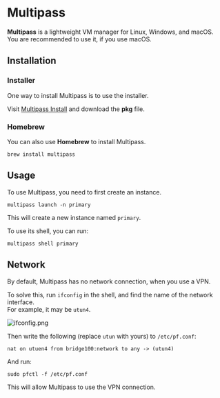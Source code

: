 # Multipass

**Multipass** is a lightweight VM manager for Linux, Windows, and macOS.
You are recommended to use it, if you use macOS.

## Installation

### Installer

One way to install Multipass is to use the installer.

Visit [Multipass Install](https://multipass.run/install) and download the **pkg** file.

### Homebrew

You can also use **Homebrew** to install Multipass.

```Shell
brew install multipass
```

## Usage

To use Multipass, you need to first create an instance.

```Shell
multipass launch -n primary
```

This will create a new instance named `primary`.

To use its shell, you can run:

```Shell
multipass shell primary
```

## Network

By default, Multipass has no network connection, when you use a VPN.

To solve this, run `ifconfig` in the shell, and find the name of the network interface. \
For example, it may be `utun4`.

![ifconfig.png](ifconfig.png)

Then write the following (replace `utun` with yours) to `/etc/pf.conf`:

```Shell
nat on utuen4 from bridge100:network to any -> (utun4)
```

And run:

```Shell
sudo pfctl -f /etc/pf.conf
```

This will allow Multipass to use the VPN connection.